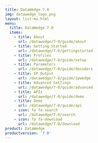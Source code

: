 ```yaml
---
title: DataWedge 7.0
img: datawedge_logo.png
layout: list-mx.html
menu: 
  title: DataWedge 7.0
  items:
    - title: About
      url: /datawedge/7-0/guide/about
    - title: Getting Started
      url: /datawedge/7-0/gettingstarted
    - title: Profiles
      url: /datawedge/7-0/guide/setup
    - title: Parameters
      url: /datawedge/7-0/guide/decoders
    - title: IP Output
      url: /datawedge/7-0/guide/ipwedge
    - title: Advanced Settings
      url: /datawedge/7-0/guide/advanced
    - title: APIs
      url: /datawedge/7-0/guide/demo
    - title: Demo
      url: /datawedge/7-0/guide/api
    - icon: fa fa-search
      url: /datawedge/7-0/search
    - icon: fa fa-download
      url: /datawedge/7-0/download
product: DataWedge
productversion: '7.0'
---
```


